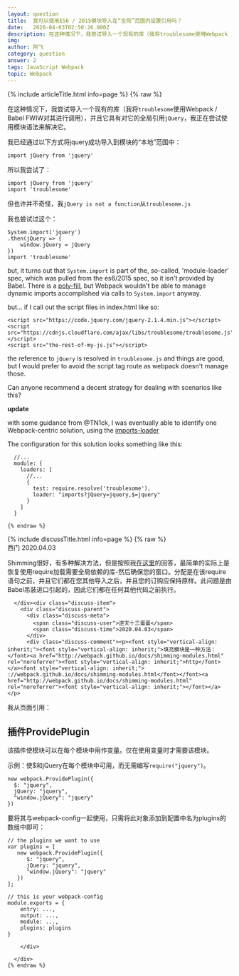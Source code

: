 ```yaml
---
layout: question
title:  我可以使用ES6 / 2015模块导入在“全局”范围内设置引用吗？
date:   2020-04-03T02:50:26.000Z
description: 在这种情况下，我尝试导入一个现有的库（我将troublesome使用Webpack / Babel FWIW对其进行调用），并且它具有对它的全局引用jQu...
img: 
author: 阿飞
category: question
answer: 2
tags: JavaScript Webpack
topic: Webpack
---
```

<div class="article-root">
  <div class="article">
    {% include articleTitle.html info=page %}
    {% raw %}
    <div class="article-content"><p><font style="vertical-align: inherit;"><font style="vertical-align: inherit;">在这种情况下，我尝试导入一个现有的库（我将</font></font><code>troublesome</code><font style="vertical-align: inherit;"><font style="vertical-align: inherit;">使用Webpack / Babel FWIW对其进行</font><font style="vertical-align: inherit;">调用</font><font style="vertical-align: inherit;">），并且它具有对它的全局引用</font></font><code>jQuery</code><font style="vertical-align: inherit;"><font style="vertical-align: inherit;">，我正在尝试使用模块语法来解决它。</font></font></p>

<p><font style="vertical-align: inherit;"><font style="vertical-align: inherit;">我已经通过以下方式将jquery成功导入到模块的“本地”范围中：</font></font></p>

<pre><code>import jQuery from 'jquery'
</code></pre>

<p><font style="vertical-align: inherit;"><font style="vertical-align: inherit;">所以我尝试了：</font></font></p>

<pre><code>import jQuery from 'jquery'    <font></font>
import 'troublesome'<font></font>
</code></pre>

<p><font style="vertical-align: inherit;"><font style="vertical-align: inherit;">但也许并不奇怪，我</font></font><code>jQuery is not a function</code><font style="vertical-align: inherit;"><font style="vertical-align: inherit;">从</font></font><code>troublesome.js</code></p>

<p><font style="vertical-align: inherit;"><font style="vertical-align: inherit;">我也尝试过这个：</font></font></p>

<pre><code>System.import('jquery')<font></font>
.then(jQuery =&gt; {<font></font>
    window.jQuery = jQuery<font></font>
})<font></font>
import 'troublesome'<font></font>
</code></pre>

<p>but, it turns out that <code>System.import</code> is part of the, so-called, 'module-loader' spec, which was pulled from the es6/2015 spec, so it isn't provided by Babel. There is a <a href="https://github.com/ModuleLoader/es6-module-loader" rel="noreferrer">poly-fill</a>, but Webpack wouldn't be able to manage dynamic imports accomplished via calls to <code>System.import</code> anyway.</p>

<p>but... if I call out the script files in index.html like so:</p>

<pre><code>&lt;script src="https://code.jquery.com/jquery-2.1.4.min.js"&gt;&lt;/script&gt;<font></font>
&lt;script src="https://cdnjs.cloudflare.com/ajax/libs/troublesome/troublesome.js"&gt;&lt;/script&gt;<font></font>
&lt;script src="the-rest-of-my-js.js"&gt;&lt;/script&gt;<font></font>
</code></pre>

<p>the reference to <code>jQuery</code> is resolved in <code>troublesome.js</code> and things are good,
but I would prefer to avoid the script tag route as webpack doesn't manage those.</p>

<p>Can anyone recommend a decent strategy for dealing with scenarios like this?</p>

<p><strong>update</strong></p>

<p>with some guidance from @TN1ck, I was eventually able to identify one Webpack-centric solution, using the <a href="http://webpack.github.io/docs/shimming-modules.html#imports-loader" rel="noreferrer">imports-loader</a></p>

<p>The configuration for this solution looks something like this:</p>

<pre><code>  //...<font></font>
  module: {<font></font>
    loaders: [<font></font>
      //...<font></font>
      {<font></font>
        test: require.resolve('troublesome'),<font></font>
        loader: "imports?jQuery=jquery,$=jquery"<font></font>
      }<font></font>
    ]<font></font>
  }<font></font>
</code></pre></div>
    {% endraw %}
  </div>

  <div class="discuss-wrapper">
    {% include discussTitle.html info=page %}
    {% raw %}
    <div class="discuss-item">
        <div class="discuss-parent">
          <div class="discuss-meta">
            <span class="discuss-user">西门</span>
            <span class="discuss-time">2020.04.03</span>
          </div>
          <div class="discuss-comment"><p><font style="vertical-align: inherit;"><font style="vertical-align: inherit;">Shimming很好，有多种解决方法，但是按照我</font></font><a href="https://stackoverflow.com/a/40846655/1120969"><font style="vertical-align: inherit;"><font style="vertical-align: inherit;">在这里</font></font></a><font style="vertical-align: inherit;"><font style="vertical-align: inherit;">的</font><font style="vertical-align: inherit;">回答</font><font style="vertical-align: inherit;">，最简单的实际上是恢复使用require加载需要全局依赖的库-然后确保您的窗口。</font><font style="vertical-align: inherit;">分配是在该require语句之前，并且它们都在您其他导入之后，并且您的订购应保持原样。</font><font style="vertical-align: inherit;">此问题是由Babel吊装进口引起的，因此它们都在任何其他代码之前执行。</font></font></p></div>
        </div>
        
      </div><div class="discuss-item">
        <div class="discuss-parent">
          <div class="discuss-meta">
            <span class="discuss-user">逆天十三蛋蛋</span>
            <span class="discuss-time">2020.04.03</span>
          </div>
          <div class="discuss-comment"><p><font style="vertical-align: inherit;"><font style="vertical-align: inherit;">填充模块是一种方法：</font><a href="http://webpack.github.io/docs/shimming-modules.html" rel="noreferrer"><font style="vertical-align: inherit;">http</font></a><font style="vertical-align: inherit;"> ://webpack.github.io/docs/shimming-modules.html</font></font><a href="http://webpack.github.io/docs/shimming-modules.html" rel="noreferrer"><font style="vertical-align: inherit;"></font></a></p>

<p><font style="vertical-align: inherit;"><font style="vertical-align: inherit;">我从页面引用：</font></font></p>

<h2><font style="vertical-align: inherit;"><font style="vertical-align: inherit;">插件ProvidePlugin</font></font></h2>

<p><font style="vertical-align: inherit;"><font style="vertical-align: inherit;">该插件使模块可以在每个模块中用作变量。</font><font style="vertical-align: inherit;">仅在使用变量时才需要该模块。</font></font></p>

<p><font style="vertical-align: inherit;"><font style="vertical-align: inherit;">示例：使$和jQuery在每个模块中可用，而无需编写</font></font><code>require("jquery")</code><font style="vertical-align: inherit;"><font style="vertical-align: inherit;">。</font></font></p>

<pre><code>new webpack.ProvidePlugin({<font></font>
  $: "jquery",<font></font>
  jQuery: "jquery",<font></font>
  "window.jQuery": "jquery"<font></font>
})<font></font>
</code></pre>

<p><font style="vertical-align: inherit;"><font style="vertical-align: inherit;">要将其与webpack-config一起使用，只需将此对象添加到配置中名为plugins的数组中即可：</font></font></p>

<pre><code>// the plugins we want to use <font></font>
var plugins = [<font></font>
   new webpack.ProvidePlugin({<font></font>
      $: "jquery",<font></font>
      jQuery: "jquery",<font></font>
      "window.jQuery": "jquery"<font></font>
   })<font></font>
];<font></font>
<font></font>
// this is your webpack-config<font></font>
module.exports = {<font></font>
    entry: ...,<font></font>
    output: ...,<font></font>
    module: ...,<font></font>
    plugins: plugins<font></font>
}<font></font>
</code></pre></div>
        </div>
        
      </div>
    {% endraw %}
  </div>
<div>
